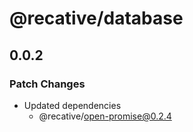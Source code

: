 # @recative/database

## 0.0.2

### Patch Changes

- Updated dependencies
  - @recative/open-promise@0.2.4

